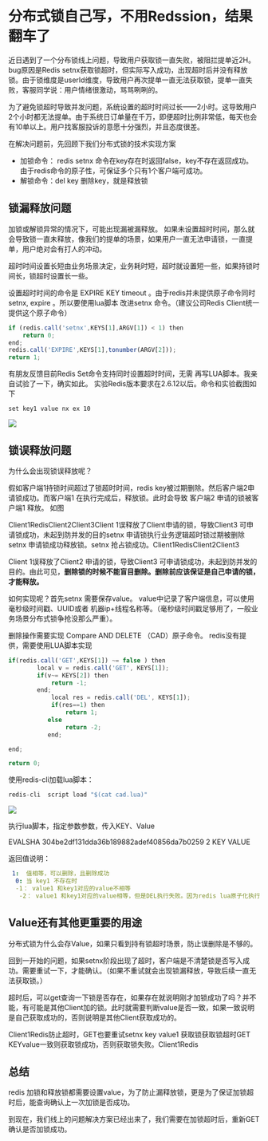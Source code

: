 # 分布式锁自己写，不用Redssion，结果翻车了
近日遇到了一个分布锁线上问题，导致用户获取锁一直失败，被阻拦提单近2H。 bug原因是Redis setnx获取锁超时，但实际写入成功，出现超时后并没有释放锁。由于锁维度是userId维度，导致用户再次提单一直无法获取锁，提单一直失败，客服同学说：用户情绪很激动，骂骂咧咧的。

为了避免锁超时导致并发问题，系统设置的超时时间过长——2小时。这导致用户2个小时都无法提单。由于系统日订单量在千万，即便超时比例非常低，每天也会有10单以上。用户找客服投诉的意愿十分强烈，并且态度很差。

在解决问题前，先回顾下我们分布式锁的技术实现方案

*   加锁命令： redis setnx 命令在key存在时返回false，key不存在返回成功。由于redis命令的原子性，可保证多个只有1个客户端可成功。
*   解锁命令：del key 删除key，就是释放锁

锁漏释放问题
------

加锁或解锁异常的情况下，可能出现漏被漏释放。 如果未设置超时时间，那么就会导致锁一直未释放，像我们的提单的场景，如果用户一直无法申请锁，一直提单，用户绝对会有打人的冲动。

超时时间设置长短由业务场景决定，业务耗时短，超时就设置短一些，如果持锁时间长，锁超时设置长一些。

设置超时时间的命令是 EXPIRE KEY timeout 。由于redis并未提供原子命令同时 setnx, expire 。所以要使用lua脚本 改进setnx 命令。（建议公司Redis Client统一提供这个原子命令）

```js
if (redis.call('setnx',KEYS[1],ARGV[1]) < 1) then 
    return 0; 
end; 
redis.call('EXPIRE',KEYS[1],tonumber(ARGV[2])); 
return 1;

```

有朋友反馈目前Redis Set命令支持同时设置超时时间，无需 再写LUA脚本。我亲自试验了一下，确实如此。 实验Redis版本要求在2.6.12以后。命令和实验截图如下

```arduino
set key1 value nx ex 10

```

![](https://p6-juejin.byteimg.com/tos-cn-i-k3u1fbpfcp/ad48fde5ecfd4a0384bb17d81b133cce~tplv-k3u1fbpfcp-jj-mark:3024:0:0:0:q75.awebp#?w=1440&h=206&s=121796&e=png&b=010101)

锁误释放问题
------

为什么会出现锁误释放呢？

假如客户端1持锁时间超过了锁超时时间，redis key被过期删除。然后客户端2申请锁成功。而客户端1 在执行完成后，释放锁。此时会导致 客户端2 申请的锁被客户端1 释放。 如图

Client1RedisClient2Client3Client 1误释放了Client申请的锁，导致Client3 可申请锁成功，未起到防并发的目的setnx 申请锁执行业务逻辑超时锁过期被删除setnx 申请锁成功释放锁。setnx 抢占锁成功。Client1RedisClient2Client3

Client 1误释放了Client2 申请的锁，导致Client3 可申请锁成功，未起到防并发的目的。由此可见，**删除锁的时候不能盲目删除。删除前应该保证是自己申请的锁，才能释放。** 

如何实现呢？首先setnx 需要保存value。 value中记录了客户端信息，可以使用毫秒级时间戳、UUID或者 机器ip+线程名称等。（毫秒级时间戳足够用了，一般业务场景分布式锁争抢没那么严重）。

删除操作需要实现 Compare AND DELETE （CAD）原子命令。 redis没有提供，需要使用LUA脚本实现

```js
if(redis.call('GET',KEYS[1]) ~= false ) then
        local v = redis.call('GET', KEYS[1]);
        if(v~= KEYS[2]) then
            return -1;
        end;
            local res = redis.call('DEL', KEYS[1]);
            if(res==1) then
                return 1;
           else
                return -2;
           end;

end;

return 0;

```

使用redis-cli加载lua脚本：

```js
redis-cli  script load "$(cat cad.lua)"

```

![](https://p1-juejin.byteimg.com/tos-cn-i-k3u1fbpfcp/606c6c33554c4cbbbf889e2a256c96cb~tplv-k3u1fbpfcp-jj-mark:3024:0:0:0:q75.awebp#?w=1230&h=188&s=50225&e=png&b=010101)

执行lua脚本，指定参数参数，传入KEY、Value

EVALSHA 304be2df131dda36b189882adef40856da7b0259 2 KEY VALUE

返回值说明：

```yaml
 1:  值相等，可以删除，且删除成功
  0: 当 key1 不存在时
  -1： value1 和key1对应的value不相等
   -2： value1 和key1对应的value相等，但是DEL执行失败。因为redis lua原子化执行，之前已经判断key1存在，所以这种场景几乎不可能，但预留下

```

Value还有其他更重要的用途
---------------

分布式锁为什么会存Value，如果只看到持有锁超时场景，防止误删除是不够的。

回到一开始的问题，如果setnx阶段出现了超时，客户端是不清楚锁是否写入成功。需要重试一下，才能确认。（如果不重试就会出现锁漏释放，导致后续一直无法获取锁。）

超时后，可以get查询一下锁是否存在，如果存在就说明刚才加锁成功了吗？并不能，有可能是其他Client加的锁。此时就需要判断value是否一致，如果一致说明是自己获取成功的，否则说明是其他Client获取成功的。

Client1Redis防止超时，GET也要重试setnx key value1 获取锁获取锁超时GET KEYvalue一致则获取锁成功，否则获取锁失败。Client1Redis

总结
--

redis 加锁和释放锁都需要设置value，为了防止漏释放锁，更是为了保证加锁超时后，能查询确认上一次加锁是否成功。

到现在，我们线上的问题解决方案已经出来了，我们需要在加锁超时后，重新GET 确认是否加锁成功。